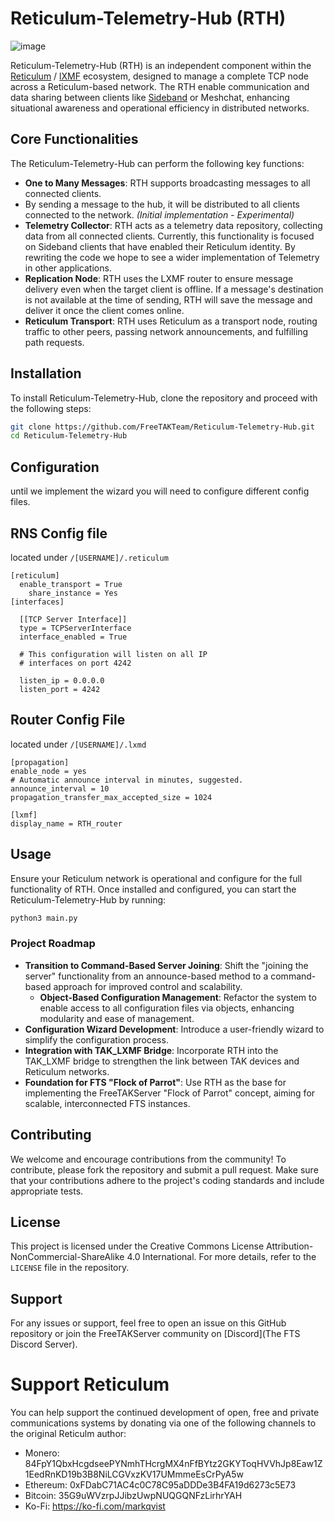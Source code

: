 # Reticulum-Telemetry-Hub (RTH)
![image](https://github.com/user-attachments/assets/ba29799c-7194-4052-aedf-1b5e1c8648d5)


Reticulum-Telemetry-Hub (RTH) is an independent component within the [Reticulum](https://reticulum.network/) / [lXMF](https://github.com/markqvist/LXMF) ecosystem, designed to manage a complete TCP node across a Reticulum-based network. 
The RTH  enable communication and data sharing between clients like [Sideband](https://github.com/FreeTAKTeam/Sideband](https://github.com/markqvist/Sideband)) or Meshchat, enhancing situational awareness and operational efficiency in distributed networks.

## Core Functionalities

The Reticulum-Telemetry-Hub can perform the following key functions:

- **One to Many Messages**: RTH supports broadcasting messages to all connected clients.
- By sending a message to the hub, it will be distributed to all clients connected to the network. *(Initial implementation - Experimental)*
- **Telemetry Collector**: RTH acts as a telemetry data repository, collecting data from all connected clients.
  Currently, this functionality is focused on Sideband clients that have enabled their Reticulum identity. By  rewriting the code we hope to see a wider implementation of Telemetry in other applications. 
- **Replication Node**: RTH uses the LXMF router to ensure message delivery even when the target client is offline. If a message's destination is not available at the time of sending, RTH will save the message and deliver it once the client comes online.
- **Reticulum Transport**: RTH uses Reticulum  as a transport node, routing traffic to other peers, passing network announcements, and fulfilling path requests.

## Installation
To install Reticulum-Telemetry-Hub, clone the repository and proceed with the following steps:

```bash
git clone https://github.com/FreeTAKTeam/Reticulum-Telemetry-Hub.git
cd Reticulum-Telemetry-Hub
```

## Configuration
until we implement the wizard you will need to configure different config files.
## RNS Config file
located under ```/[USERNAME]/.reticulum```
```
[reticulum]  
  enable_transport = True
    share_instance = Yes
[interfaces]
  	
  [[TCP Server Interface]]
  type = TCPServerInterface
  interface_enabled = True

  # This configuration will listen on all IP
  # interfaces on port 4242

  listen_ip = 0.0.0.0
  listen_port = 4242
```
## Router Config File
located under ```/[USERNAME]/.lxmd``` 
```
[propagation]
enable_node = yes
# Automatic announce interval in minutes, suggested.
announce_interval = 10
propagation_transfer_max_accepted_size = 1024

[lxmf]
display_name = RTH_router

```

## Usage
Ensure your Reticulum network  is operational and configure for the full functionality of RTH.
Once installed and configured, you can start the Reticulum-Telemetry-Hub by running:

```bash
python3 main.py
```



### Project Roadmap
- **Transition to Command-Based Server Joining**: Shift the "joining the server" functionality from an announce-based method to a command-based approach for improved control and scalability.
  - **Object-Based Configuration Management**: Refactor the system to enable access to all configuration files via objects, enhancing modularity and ease of management.
- **Configuration Wizard Development**: Introduce a user-friendly wizard to simplify the configuration process.
- **Integration with TAK_LXMF Bridge**: Incorporate RTH into the TAK_LXMF bridge to strengthen the link between TAK devices and Reticulum networks.
- **Foundation for FTS "Flock of Parrot"**: Use RTH as the base for implementing the FreeTAKServer "Flock of Parrot" concept, aiming for scalable, interconnected FTS instances.

## Contributing
We welcome and encourage contributions from the community! To contribute, please fork the repository and submit a pull request. Make sure that your contributions adhere to the project's coding standards and include appropriate tests.

## License
This project is licensed under the Creative Commons License Attribution-NonCommercial-ShareAlike 4.0 International. For more details, refer to the `LICENSE` file in the repository.

## Support
For any issues or support, feel free to open an issue on this GitHub repository or join the FreeTAKServer community on [Discord](The FTS Discord Server).

# Support Reticulum
You can help support the continued development of open, free and private communications systems by donating via one of the following channels to the original Reticulm author:

* Monero: 84FpY1QbxHcgdseePYNmhTHcrgMX4nFfBYtz2GKYToqHVVhJp8Eaw1Z1EedRnKD19b3B8NiLCGVxzKV17UMmmeEsCrPyA5w
* Ethereum: 0xFDabC71AC4c0C78C95aDDDe3B4FA19d6273c5E73
* Bitcoin: 35G9uWVzrpJJibzUwpNUQGQNFzLirhrYAH
* Ko-Fi: https://ko-fi.com/markqvist
